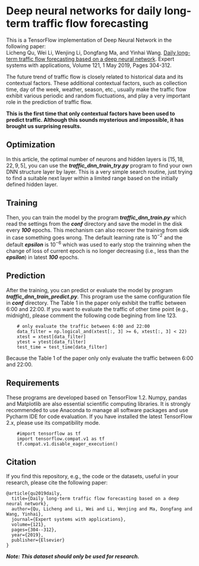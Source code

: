 # Deep neural networks for daily long-term traffic flow forecasting

This is a TensorFlow implementation of Deep Neural Network in the following paper:  
Licheng Qu, Wei Li, Wenjing Li, Dongfang Ma, and Yinhai Wang. [Daily long-term traffic flow forecasting based on a deep neural network](https://doi.org/10.1016/j.eswa.2018.12.031). Expert systems with applications, Volume 121, 1 May 2019, Pages 304-312.

The future trend of traffic flow is closely related to historical data and its contextual factors. These additional contextual factors, such as collection time, day of the week, weather, season, etc., usually make the traffic flow exhibit various periodic and random fluctuations, and play a very important role in the prediction of traffic flow.  

**This is the first time that only contextual factors have been used to predict traffic. Although this sounds mysterious and impossible, it has brought us surprising results.**  

## Optimization
In this article, the optimal number of neurons and hidden layers is $[15, 18, 22, 9, 5]$, you can use the ***traffic_dnn_train_try.py*** program to find your own DNN structure layer by layer. This is a very simple search routine, just trying to find a suitable next layer within a limited range based on the initially defined hidden layer.

## Training
Then, you can train the model by the program ***traffic_dnn_train.py*** which read the settings from the ***conf*** directory and save the model in the disk every ***100*** epochs. This mechanism can also recover the training from sidk in case something goes wrong. The default learning rate is $10^{-2}$ and the default ***epsilon*** is $10^{-6}$ which was used to early stop the trainning when the change of loss of current epoch is no longer decreasing (i.e.,  less than the ***epsilon***) in latest ***100*** epochs.

## Prediction
After the training, you can predict or evaluate the model by program ***traffic_dnn_train_predict.py***. This program use the same configuration file in ***conf*** directory. The Table 1 in the paper only exhibit the traffic between 6:00 and 22:00. If you want to evaluate the traffic of other time point (e.g., midnight), please comment the following code begining from line 123.
```
    # only evaluate the traffic between 6:00 and 22:00
    data_filter = np.logical_and(xtest[:, 3] >= 6, xtest[:, 3] < 22)
    xtest = xtest[data_filter]
    ytest = ytest[data_filter]
    test_time = test_time[data_filter]
```
Because the Table 1 of the paper only only evaluate the traffic between 6:00 and 22:00. 

## Requirements
These programs are developed based on TensorFlow 1.2. Numpy, pandas and Matplotlib are also essential scientific computing libraries. It is strongly recommended to use Anaconda to manage all software packages and use Pycharm IDE for code evaluation. If you have installed the latest TensorFlow 2.x, please use its compatibility mode.
```
    #import tensorflow as tf
    import tensorflow.compat.v1 as tf
    tf.compat.v1.disable_eager_execution()
```

## Citation
If you find this repository, e.g., the code or the datasets, useful in your research, please cite the following paper:
```
@article{qu2019daily,
  title={Daily long-term traffic flow forecasting based on a deep neural network},
  author={Qu, Licheng and Li, Wei and Li, Wenjing and Ma, Dongfang and Wang, Yinhai},
  journal={Expert systems with applications},
  volume={121},
  pages={304--312},
  year={2019},
  publisher={Elsevier}
}
```

***Note: This dataset should only be used for research.***
